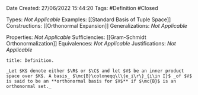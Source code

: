 <br />
<br />

Date Created: 27/06/2022 15:44:20
Tags: #Definition #Closed

Types: _Not Applicable_
Examples: [[Standard Basis of Tuple Space]]
Constructions: [[Orthonormal Expansion]]
Generalizations: _Not Applicable_

Properties: _Not Applicable_
Sufficiencies: [[Gram-Schmidt Orthonormalization]]
Equivalences: _Not Applicable_
Justifications: _Not Applicable_

``` ad-Definition
title: Definition.

_Let $K$ denote either $\R$ or $\C$ and let $V$ be an inner product space over $K$. A basis_ $\mc{B}\coloneqq\l\{e_i\r\}_{i\in I}$ _of $V$ is said to be an **orthonormal basis for $V$** if $\mc{B}$ is an orthonormal set._

```
